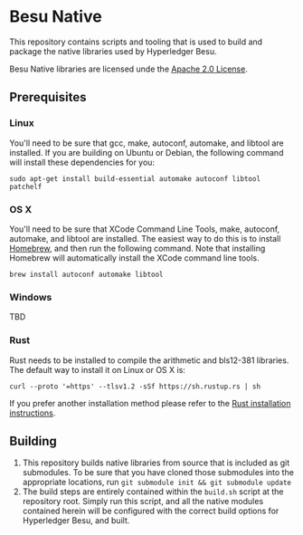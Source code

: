 # Besu Native

This repository contains scripts and tooling that is used to build and package the native libraries
used by Hyperledger Besu.

Besu Native libraries are licensed unde the [Apache 2.0 License](LICENSE).

## Prerequisites

### Linux

You'll need to be sure that gcc, make, autoconf, automake, and libtool are installed. If you are
building on Ubuntu or Debian, the following command will install these dependencies for you:

```
sudo apt-get install build-essential automake autoconf libtool patchelf
```

### OS X

You'll need to be sure that XCode Command Line Tools, make, autoconf, automake, and libtool are
installed. The easiest way to do this is to install [Homebrew](https://brew.sh/), and then run the
following command. Note that installing Homebrew will automatically install the XCode command line
tools.

```
brew install autoconf automake libtool
```

### Windows

TBD

### Rust

Rust needs to be installed to compile the arithmetic and bls12-381 libraries. The default way to install it on Linux or OS X is:

```
curl --proto '=https' --tlsv1.2 -sSf https://sh.rustup.rs | sh
```

If you prefer another installation method please refer to the [Rust installation instructions](https://www.rust-lang.org/tools/install).

## Building

1. This repository builds native libraries from source that is included as git submodules. To be
   sure that you have cloned those submodules into the appropriate locations,
   run `git submodule init && git submodule update`
2. The build steps are entirely contained within the `build.sh` script at the repository root.
   Simply run this script, and all the native modules contained herein will be configured with the
   correct build options for Hyperledger Besu, and built.

